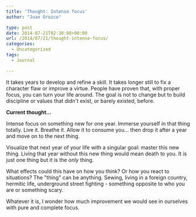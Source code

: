 ```yaml
---
title: 'Thought: Intense focus'
author: "Juan Orozco" 

type: post
date: 2014-07-21T02:30:08+00:00
url: /2014/07/21/thought-intense-focus/
categories:
  - Uncategorized
tags:
  - Journal

---
```

It takes years to develop and refine a skill. It takes longer still to fix a character flaw or improve a virtue. People have proven that, with proper focus, you can turn your life around. The goal is not to change but to build discipline or values that didn't exist, or barely existed, before.

**Current thought...**

Intense focus on something new for one year. Immerse yourself in that thing totally. Live it. Breathe it. Allow it to consume you... then drop it after a year and move on to the next thing.

Visualize that next year of your life with a singular goal: master this new thing. Living that year without this new thing would mean death to you. It is just one thing but it is the _only_ thing.

What effects could this have on how you think? Or how you react to situations? The "thing" can be anything. Sewing, living in a foreign country, hermitic life, underground street fighting - something opposite to who you are or something scary.

Whatever it is, I wonder how much improvement we would see in ourselves with pure and complete focus.